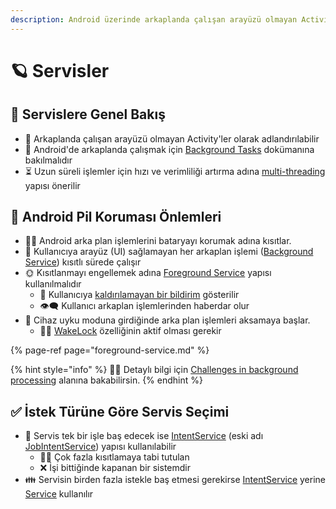 ```yaml
---
description: Android üzerinde arkaplanda çalışan arayüzü olmayan Activity'ler
---
```


# 🪐 Servisler

## 👀 Servislere Genel Bakış <a id="servislere-genel-bakis"></a>

* 🤔 Arkaplanda çalışan arayüzü olmayan Activity'ler olarak adlandırılabilir
* 🚧 Android'de arkaplanda çalışmak için [Background Tasks](https://developer.android.com/guide/background) dokümanına bakılmalıdır
* ⏳ Uzun süreli işlemler için hızı ve verimliliği artırma adına [multi-threading](https://developer.android.com/training/multiple-threads/) yapısı önerilir

## 🔋 Android Pil Koruması Önlemleri

* 👮‍♂️ Android arka plan işlemlerini bataryayı korumak adına kısıtlar.
* 🚧 Kullanıcıya arayüz \(UI\) sağlamayan her arkaplan işlemi \([Background Service](https://developer.android.com/guide/components/services)\) kısıtlı sürede çalışır
* 🌞 Kısıtlanmayı engellemek adına [Foreground Service](https://app.gitbook.com/@yemreak/s/android-yemreak/~/drafts/-LuP8elEQ8QcAhafEg9U/temel-kavramlar/arkaplanda-calisma/foreground-service) yapısı kullanılmalıdır
  * 🔔 Kullanıcıya [kaldırılamayan bir bildirim](https://developer.android.com/guide/topics/ui/notifiers/notifications.html#foreground-service) gösterilir
  * 👁‍🗨 Kullanıcı arkaplan işlemlerinden haberdar olur
* 🌙 Cihaz uyku moduna girdiğinde arka plan işlemleri aksamaya başlar.
  * 🙇‍♂️ [WakeLock](https://developer.android.com/training/scheduling/wakelock#java) özelliğinin aktif olması gerekir

{% page-ref page="foreground-service.md" %}

{% hint style="info" %}
🧙‍♂️ Detaylı bilgi için [Challenges in background processing](https://developer.android.com/guide/background#challenges_in_background_processing) alanına bakabilirsin.
{% endhint %}

## ✅ İstek Türüne Göre Servis Seçimi

* 🦄 Servis tek bir işle baş edecek ise [IntentService](https://developer.android.com/guide/components/services#ExtendingIntentService) \(eski adı [JobIntentService](https://developer.android.com/reference/android/support/v4/app/JobIntentService)\) yapısı kullanılabilir
  * 👮‍♂️ Çok fazla kısıtlamaya tabi tutulan
  * ❌ İşi bittiğinde kapanan bir sistemdir
* 👪 Servisin birden fazla istekle baş etmesi gerekirse [IntentService](https://developer.android.com/guide/components/services#ExtendingIntentService) yerine [Service](https://developer.android.com/guide/components/services#ExtendingService) kullanılır

